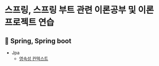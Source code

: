 # 스프링, 스프링 부트 관련 이론공부 및 이론 프로젝트 연습



📌 Spring, Spring boot
-------------------------------

* Jpa
  * [영속성 컨텍스트]()
